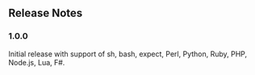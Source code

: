 ## Release Notes

### 1.0.0

Initial release with support of sh, bash, expect, Perl, Python, Ruby, PHP, Node.js, Lua, F#.